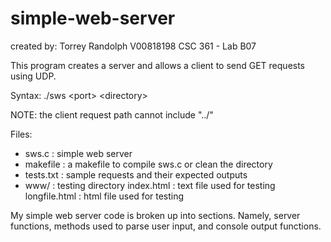 # simple-web-server
created by: Torrey Randolph
            V00818198
            CSC 361 - Lab B07

This program creates a server and allows a client to send GET requests using UDP.

Syntax:
./sws \<port\> \<directory\>

NOTE: the client request path cannot include "../"

Files:
 - sws.c :		simple web server
 - makefile : 	a makefile to compile sws.c or clean the directory
 - tests.txt :	sample requests and their expected outputs
 - www/ :		testing directory
	index.html : 	text file used for testing
	longfile.html : html file used for testing
            
My simple web server code is broken up into sections. Namely, server functions, methods used to parse user input, and console output functions.
